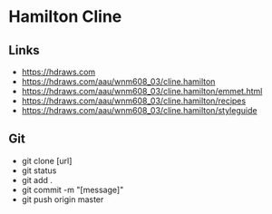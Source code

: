 # Hamilton Cline

## Links

- https://hdraws.com
- https://hdraws.com/aau/wnm608_03/cline.hamilton
- https://hdraws.com/aau/wnm608_03/cline.hamilton/emmet.html
- https://hdraws.com/aau/wnm608_03/cline.hamilton/recipes
- https://hdraws.com/aau/wnm608_03/cline.hamilton/styleguide

## Git

- git clone [url]
- git status
- git add .
- git commit -m "[message]"
- git push origin master
